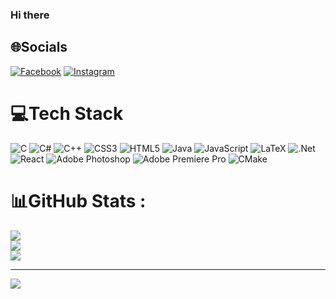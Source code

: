 ### Hi there


## 🌐Socials
[![Facebook](https://img.shields.io/badge/Facebook-%231877F2.svg?logo=Facebook&logoColor=white)](https://facebook.com/justphuonglyyy) [![Instagram](https://img.shields.io/badge/Instagram-%23E4405F.svg?logo=Instagram&logoColor=white)](https://instagram.com/_justphuonglyy) 

# 💻Tech Stack
![C](https://img.shields.io/badge/c-%2300599C.svg?style=flat-square&logo=c&logoColor=white) ![C#](https://img.shields.io/badge/c%23-%23239120.svg?style=flat-square&logo=c-sharp&logoColor=white) ![C++](https://img.shields.io/badge/c++-%2300599C.svg?style=flat-square&logo=c%2B%2B&logoColor=white) ![CSS3](https://img.shields.io/badge/css3-%231572B6.svg?style=flat-square&logo=css3&logoColor=white) ![HTML5](https://img.shields.io/badge/html5-%23E34F26.svg?style=flat-square&logo=html5&logoColor=white) ![Java](https://img.shields.io/badge/java-%23ED8B00.svg?style=flat-square&logo=java&logoColor=white) ![JavaScript](https://img.shields.io/badge/javascript-%23323330.svg?style=flat-square&logo=javascript&logoColor=%23F7DF1E) ![LaTeX](https://img.shields.io/badge/latex-%23008080.svg?style=flat-square&logo=latex&logoColor=white) ![.Net](https://img.shields.io/badge/.NET-5C2D91?style=flat-square&logo=.net&logoColor=white) ![React](https://img.shields.io/badge/react-%2320232a.svg?style=flat-square&logo=react&logoColor=%2361DAFB) ![Adobe Photoshop](https://img.shields.io/badge/adobephotoshop-%2331A8FF.svg?style=flat-square&logo=adobephotoshop&logoColor=white) ![Adobe Premiere Pro](https://img.shields.io/badge/Adobe%20Premiere%20Pro-9999FF.svg?style=flat-square&logo=Adobe%20Premiere%20Pro&logoColor=white) ![CMake](https://img.shields.io/badge/CMake-%23008FBA.svg?style=flat-square&logo=cmake&logoColor=white)
# 📊GitHub Stats :
![](https://github-readme-stats.vercel.app/api?username=diepanhng0711&theme=radical&hide_border=false&include_all_commits=false&count_private=false)<br/>
![](https://github-readme-streak-stats.herokuapp.com/?user=diepanhng0711&theme=radical&hide_border=false)<br/>
![](https://github-readme-stats.vercel.app/api/top-langs/?username=diepanhng0711&theme=radical&hide_border=false&include_all_commits=false&count_private=false&layout=compact)

---
[![](https://visitcount.itsvg.in/api?id=diepanhng0711&icon=0&color=0)](https://visitcount.itsvg.in)







